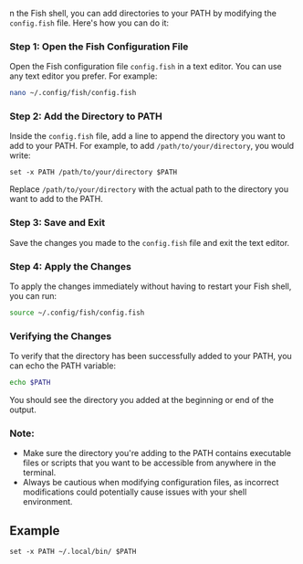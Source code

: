 n the Fish shell, you can add directories to your PATH by modifying the `config.fish` file. Here's how you can do it:

### Step 1: Open the Fish Configuration File
Open the Fish configuration file `config.fish` in a text editor. You can use any text editor you prefer. For example:

```sh
nano ~/.config/fish/config.fish
```

### Step 2: Add the Directory to PATH
Inside the `config.fish` file, add a line to append the directory you want to add to your PATH. For example, to add `/path/to/your/directory`, you would write:

```fish
set -x PATH /path/to/your/directory $PATH
```

Replace `/path/to/your/directory` with the actual path to the directory you want to add to the PATH.

### Step 3: Save and Exit
Save the changes you made to the `config.fish` file and exit the text editor.

### Step 4: Apply the Changes
To apply the changes immediately without having to restart your Fish shell, you can run:

```sh
source ~/.config/fish/config.fish
```

### Verifying the Changes
To verify that the directory has been successfully added to your PATH, you can echo the PATH variable:

```sh
echo $PATH
```

You should see the directory you added at the beginning or end of the output.

### Note:
- Make sure the directory you're adding to the PATH contains executable files or scripts that you want to be accessible from anywhere in the terminal.
- Always be cautious when modifying configuration files, as incorrect modifications could potentially cause issues with your shell environment.



## Example 

```fish
set -x PATH ~/.local/bin/ $PATH
```



